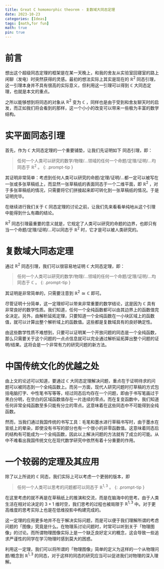 ```yaml
---
title: Great C homomorphic theorem - 复数域大同态定理
date: 2023-10-23
categories: [Ideas]
tags: [math,for fun]
math: true
pin: true
---
```


# 前言
想出这个超级同态定理的框架是在某一天晚上，和我的舍友从实验室回寝室的路上闲聊（发电）时突然获得的灵感。最初的想法实际上其实是现在的 $\mathbb{R}^2$ 同态引理，这一引理本身并不具有很高的实际意义，但利用这一引理可以得到 $\mathbb{C}$ 大同态定理，也就是本文的重点。

之所以能够想到将同态的对象从 $\mathbb{R}^2$ 变为 $\mathbb{C}$ ，同样也是由于受到和舍友聊天时的启发，而正如我们将会看到的那样，这一个小小的改变可以带来一些极为丰富的数学结构。

# 实平面同态引理
首先，作为 $\mathbb{C}$ 大同态定理的一个重要铺垫，让我们先证明如下 
 同态引理，即：

> 任何一个人类可以研究的数学/物理/...领域的任何一个命题/定理/证明/...均同态于 $\mathbb{R}^2$ 。
{: .prompt-tip }

其证明非常简单：考虑到任何人类可以研究的命题/定理/证明/...都一定可以被写在一张或多张草稿纸上，而显然一张草稿纸的表面同态于一个二维平面，即 $\mathbb{R}^2$ ，对于多张草稿纸的情况，只需要将它们拼接起来即可转化到一张草稿纸的情况。于是证明完毕。

在继续进行我们关于 $\mathbb{C}$ 同态定理的讨论之前，让我们先来看看单纯地从这个引理中能得到什么有趣的结论。

$\mathbb{R}^2$ 同态引理最重要的意义就是，它规定了人类可以研究的命题的边界，也即只有当一个命题/定理/证明/...可以同态于 $\mathbb{R}^2$ 时，它才是可以被人类研究的。

# 复数域大同态定理
通过 $\mathbb{R}^2$ 同态引理，我们可以很容易地证明 $\mathbb{C}$ 大同态定理，即：

> 任何一个人类可以研究的数学/物理/...领域的任何一个命题/定理/证明/...均同态于 $\mathbb{C}$ 。
{: .prompt-tip }

其证明是非常简单的，只需要注意到 $\mathbb{R}^2\cong\mathbb{C}$ 即可。

尽管证明十分简单，这一定理却可以带来非常重要的数学结论，这是因为 $\mathbb{C}$ 具有非常良好的数学性质。我们知道，任何一个全纯函数都可以由其边界上的函数值完全决定。另外，由解析延拓定理，只要知道一个全纯函数在一小块区域上的函数值，就可以计算出整个解析域上的函数值。这些都是复数域具有的良好确定性。

由这些数学性质不难想到，只要可以证明某一个开放问题的同态是一个全纯函数，那么只需要关于这个问题的一点点信息就可以完全通过解析延拓算出整个问题的证明/结果。这将会是一个非常有力的研究问题的新方法。

# 中国传统文化的优越之处
由上文的论述可以知道，要通过 $\mathbb{C}$ 大同态定理解决问题，重点在于证明待求的问题可以被同态到一个全纯函数上。而另一方面，现代人研究问题时打草稿的方式包括电脑打字、中性笔书写等等，经过同态后均存在一个问题，即由于书写笔画过于黑白分明，在空白的区域函数值存在一片连续的零点。而在复变函数中，我们知道任何非常全纯函数至多只能有分立的零点。这意味着在这些同态中不可能得到全纯函数。

然而，当我们通过我国传统的书写工具：毛笔和墨水进行草稿书写时，由于墨水在宣纸上的晕染，即使没有书写的部分也有一个很小的非零函数值。这意味着同态后的结构有可能成为一个全纯函数，因此以上解决问题的方法就有了成立的可能。从中不难看出我国传统文化在现代数学研究中依然有着十分重要的作用。

# 一个较弱的定理及其应用
除了以上所说的 $\mathbb{C}$ 同态，我们实际上可以考虑一个更弱的版本，即

> 任何一个人类可以思考的问题都可以同态于 $\mathbb{R}^{1,3}$ 。
{: .prompt-tip }

在这里考虑的就不再是在草稿纸上的推演和交流，而是在脑海中的思考。由于人类生活在相对论决定的 $3+1$ 维时空，我们思考的过程也被局限于 $\mathbb{R}^{1,3}$ 中。对于更高维度的思考实际上也是在低维投影中构建完成的。

这一定理的应用更多地并不在于解决实际问题，而是可以便于我们理解所谓的考虑问题的「图像」究竟是什么。在物理系讨论问题时，时常可以听到关于「物理图像」的讨论。而所谓物理图像实际上是一个缺乏良好定义的概念，这会导致一些追求严谨性的同学在学习物理时感到莫大的困惑。

利用这一定理，我们可以将所谓的「物理图像」简单的定义为这样的一个从物理问题/概念到 $\mathbb{R}^{1,3}$ 的同态，对于这样的同态的研究应当可以促进我们对物理的深入理解。